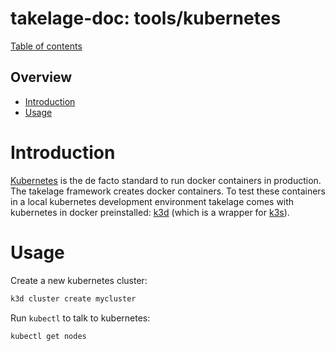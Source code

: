 # takelage-doc: tools/kubernetes

[Table of contents](../../README.md)

## Overview

- [Introduction](#introduction)
- [Usage](#usage)

<a name="introduction"/>

# Introduction

[Kubernetes](https://kubernetes.io)
is the de facto standard to run docker containers in production.
The takelage framework creates docker containers.
To test these containers in a local kubernetes development environment
takelage comes with kubernetes in docker preinstalled:
[k3d](https://k3d.io)
(which is a wrapper for
[k3s](https://k3s.io)).

<a name="usage"/>

# Usage

Create a new kubernetes cluster:

```bash
k3d cluster create mycluster
```

Run `kubectl` to talk to kubernetes:

```bash
kubectl get nodes
```
